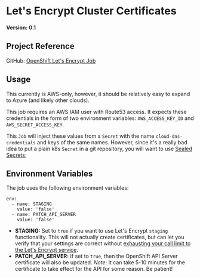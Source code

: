 # Let's Encrypt Cluster Certificates

**Version: 0.1**

## Project Reference

GitHub: [OpenShift Let's Encrypt Job](https://github.com/pittar/ocp-letsencrypt-job)

## Usage

This currently is AWS-only, however, it should be relatively easy to expand to Azure (and likely other clouds).

This job requires an AWS IAM user with Route53 access.  It expects these credentials in the form of two environment variables: `AWS_ACCESS_KEY_ID` and `AWS_SECRET_ACCESS_KEY`.

This `Job` will inject these values from a `Secret` with the name `cloud-dns-credentials` and keys of the same names.  However, since it's a really bad idea to put a plain k8s `Secret` in a git repository, you will want to use [Sealed Secrets](https://github.com/redhat-cop/gitops-catalog/tree/main/sealed-secrets-operator);

## Environment Variables

The job uses the following environment variables:

```
env:
  - name: STAGING
    value: 'false'
  - name: PATCH_API_SERVER
    value: 'false'
```

* **STAGING:** Set to `true` if you want to use Let's Encrypt `staging` functionality.  This will not actually create certificates, but can let you verify that your settings are correct without [exhausting your call limit to the Let's Encrypt service](https://letsencrypt.org/docs/staging-environment/).
* **PATCH_API_SERVER:** If set to `true`, then the OpenShift API Server certificate will also be updated. *Note:* It can take 5-10 minutes for the certificate to take effect for the API for some reason.  Be patient!
